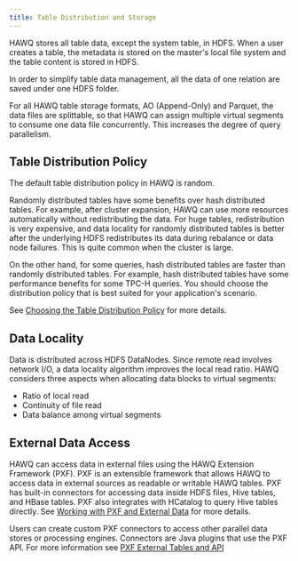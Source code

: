 ```yaml
---
title: Table Distribution and Storage
---
```


HAWQ stores all table data, except the system table, in HDFS. When a user creates a table, the metadata is stored on the master's local file system and the table content is stored in HDFS.

In order to simplify table data management, all the data of one relation are saved under one HDFS folder.

For all HAWQ table storage formats, AO \(Append-Only\) and Parquet, the data files are splittable, so that HAWQ can assign multiple virtual segments to consume one data file concurrently. This increases the degree of query parallelism.

## Table Distribution Policy

The default table distribution policy in HAWQ is random.

Randomly distributed tables have some benefits over hash distributed tables. For example, after cluster expansion, HAWQ can use more resources automatically without redistributing the data. For huge tables, redistribution is very expensive, and data locality for randomly distributed tables is better after the underlying HDFS redistributes its data during rebalance or data node failures. This is quite common when the cluster is large.

On the other hand, for some queries, hash distributed tables are faster than randomly distributed tables. For example, hash distributed tables have some performance benefits for some TPC-H queries. You should choose the distribution policy that is best suited for your application's scenario.

See [Choosing the Table Distribution Policy](/200/hawq/ddl/ddl-table.html) for more details.

## Data Locality

Data is distributed across HDFS DataNodes. Since remote read involves network I/O, a data locality algorithm improves the local read ratio. HAWQ considers three aspects when allocating data blocks to virtual segments:

-   Ratio of local read
-   Continuity of file read
-   Data balance among virtual segments

## External Data Access

HAWQ can access data in external files using the HAWQ Extension Framework (PXF).
PXF is an extensible framework that allows HAWQ to access data in external
sources as readable or writable HAWQ tables. PXF has built-in connectors for
accessing data inside HDFS files, Hive tables, and HBase tables. PXF also
integrates with HCatalog to query Hive tables directly. See [Working with PXF
and External Data](/200/hawq/pxf/PivotalExtensionFrameworkPXF.html) for more
details.

Users can create custom PXF connectors to access other parallel data stores or
processing engines. Connectors are Java plugins that use the PXF API. For more
information see [PXF External Tables and API](/pxf/PXFExternalTableandAPIReference.html)
